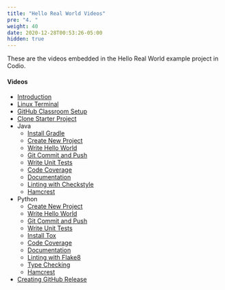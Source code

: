```yaml
---
title: "Hello Real World Videos"
pre: "4. "
weight: 40
date: 2020-12-28T00:53:26-05:00
hidden: true
---
```


These are the videos embedded in the Hello Real World example project in Codio.

#### Videos

* [Introduction](https://www.youtube.com/watch?v=qySmU2P1qqo)
* [Linux Terminal](https://www.youtube.com/watch?v=1sWLEF_awoM)
* [GitHub Classroom Setup](https://www.youtube.com/watch?v=FF7GQoZRNDc)
* [Clone Starter Project](https://www.youtube.com/watch?v=mZIqb6OQYZg)
* Java
  * [Install Gradle](https://www.youtube.com/watch?v=YosEP_LgrcA)
  * [Create New Project](https://www.youtube.com/watch?v=aCrCQ78B8cw)
  * [Write Hello World](https://www.youtube.com/watch?v=Z86190JddZk)
  * [Git Commit and Push](https://www.youtube.com/watch?v=bAjwHZ6OX3g)
  * [Write Unit Tests](https://www.youtube.com/watch?v=kS5-DplKm6s)
  * [Code Coverage](https://www.youtube.com/watch?v=0eRjer4DzK0)
  * [Documentation](https://www.youtube.com/watch?v=zd4b8MRvNLI)
  * [Linting with Checkstyle](https://www.youtube.com/watch?v=i3TmufNS3ZA)
  * [Hamcrest](https://www.youtube.com/watch?v=_0aEv1GDRfQ)
* Python
  * [Create New Project](https://www.youtube.com/watch?v=d_KfhEA5Rsc)
  * [Write Hello World](https://www.youtube.com/watch?v=Gx_nV1Y-0ek)
  * [Git Commit and Push](https://www.youtube.com/watch?v=6EENk4EMO1Q)
  * [Write Unit Tests](https://www.youtube.com/watch?v=OuG9rmdl2_A)
  * [Install Tox](https://www.youtube.com/watch?v=tBQEX4F_jzE)
  * [Code Coverage](https://www.youtube.com/watch?v=jB6VoijiOVo)
  * [Documentation](https://www.youtube.com/watch?v=Z67W_xDtW1s)
  * [Linting with Flake8](https://www.youtube.com/watch?v=vcClFM560-g)
  * [Type Checking](https://www.youtube.com/watch?v=MFaEO1cTlck)
  * [Hamcrest](https://www.youtube.com/watch?v=C5HJWKFLm0Q)
* [Creating GitHub Release](https://www.youtube.com/watch?v=TMiu5OLPq2M)